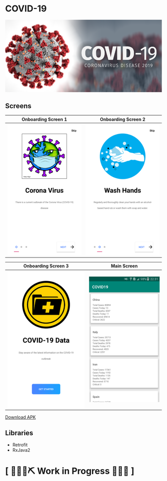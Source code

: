 # COVID-19 
![COVID-19](https://github.com/JacksiroKe/Covid-19/blob/master/covid.png "CoronaVirus Disease 2019 Banner")

## Screens


Onboarding Screen 1             |  Onboarding Screen 2
:-------------------------:|:-------------------------:
![Onboarding Screen 1](https://github.com/liciolentimo/COVID19/blob/master/app/src/main/res/drawable/Screenshot_2020-03-19-13-18-13.png)  |  ![Onboarding Screen 2](https://github.com/liciolentimo/COVID19/blob/master/app/src/main/res/drawable/Screenshot_2020-03-19-13-18-20.png)

Onboarding Screen 3            |  Main Screen
:-------------------------:|:-------------------------:
![Onboarding Screen 3](https://github.com/liciolentimo/COVID19/blob/master/app/src/main/res/drawable/Screenshot_2020-03-19-13-18-26.png)  |  ![Main Screen](https://github.com/liciolentimo/COVID19/blob/master/app/src/main/res/drawable/Screenshot_2020-03-18-22-31-36.png)

[Download APK](https://github.com/liciolentimo/COVID19/raw/master/app/build/outputs/apk/debug/app-debug.apk)

## Libraries
 - Retrofit
 - RxJava2
 
 # \[ 🚧👷‍♀️⛏ Work in Progress 🔧️👷🚧 \]